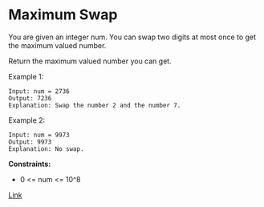 # Maximum Swap

You are given an integer num. You can swap two digits at most once to get the maximum valued number.

Return the maximum valued number you can get.

Example 1:

```
Input: num = 2736
Output: 7236
Explanation: Swap the number 2 and the number 7.
```

Example 2:

```
Input: num = 9973
Output: 9973
Explanation: No swap.
```

**Constraints:**

- 0 <= num <= 10^8

[Link](https://leetcode.com/problems/maximum-swap/description/)